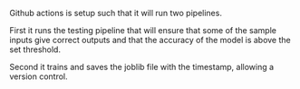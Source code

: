 Github actions is setup such that it will run two pipelines.

First it runs the testing pipeline that will ensure that some of the sample inputs give correct outputs and that the accuracy of the model is above the set threshold.

Second it trains and saves the joblib file with the timestamp, allowing a version control.